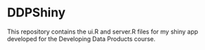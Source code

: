 # DDPShiny
This repository contains the ui.R and server.R files for my shiny app developed for the Developing Data Products course.
